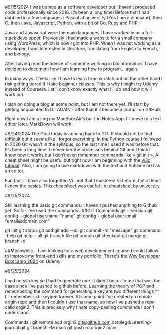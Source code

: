 #9/15/2024
I was trained as a software developer but I haven’t produced code professionally since 2018. It’s been a long time!
Before that I had dabbled in a few languages : Pascal at university (Yes I am a dinosaur), then C, then Java, Javascript, Python, with a bit of Go, Ruby and PHP. 

Java and Javascript were the main languages I have worked in as a full-stack developper. Previously I had made a website for a small company using WordPress, which is how I got into PHP. 
When I was not working as a developer, I was interested in literature, translating from English to French, and biology. 

After having read the advice of someone working in bioinformatics, I have decided to document how I am learning how to program… again. 

In many ways it feels like I have to learn from scratch but on the other hand I risk getting bored if I take beginner classes. This is why I might try Udemy instead of Coursera. I still don’t know exactly what I’ll do and how it will work out. 

I plan on doing a blog at some point, but I am not there yet. I’ll start by getting acquainted to Git AGAIN - after that it’ll become a journal on GItHub. 

Right now I am using my MacBookAir’s built-in Notes App. I’ll move to a text editor later. MarkDown will work.


#9/24/2024
The Goal today is coming back to GIT. It should not be that difficult but it seems like I forgot everything. In the Python course I followed in 2020 Git wasn’t in the syllabus, so the last time I used it was before that. It’s been a long time. I remember the processes behind GIt and I think I know how it works but I don’t even remember commands like « git init ». A cheat sheet might be useful but right now I am beginning with the [w3c tutorial](https://www.w3schools.com/git/default.asp). 
Also, I am going to use markdown with the text and Sublime text as an editor.

Fun fact : I have also forgotten Vi : not that I mastered Vi before, but at least I knew the basics.
This cheatsheet was useful : [Vi cheatsheet by universiry](https://www2.seas.gwu.edu/~mems/ece215/reference/vi-cheatsheet.pdf)

#9/25/2024

Still learning the basic git commands. I haven't pushed anything to Github yet. 
So far I've used the commands :
##GIT Commands 
git --version
git config --global user.name "name"
git config --global user.email "email@domain.com"

git init
git status 
git add
git add --all 
git commit -m "message"
git command -help
git help --all
git branch file
git branch
git checkout 
git merge 
git branch -d 

##Meanwhile...
I am looking for a web developement course I could follow to improve my front-end skills and my portfolio. 
There's the [Wev Developer Bootcamp 2024](https://www.udemy.com/course/the-web-developer-bootcamp/) on Udemy


#9/25/2024

I had no ssh key so I had to generate one. It didn't occur to me that was the case since I've pushed to github before. Learning the theory of PGP and remembering the command for generating a key are two different things ^^
I'll remember ssh-keygen forever. 
At some point I've created an remote origin repo and then I couldn't use that name, so now I've pushed a repo calld orgin2. This is precisely why I hate copy-pasting commands I don't understand.

 Commands : 
git remote add orgin2 git@github.com:carolegd/Learning-journal.git
git branch -M main
git push -u origin2 main


